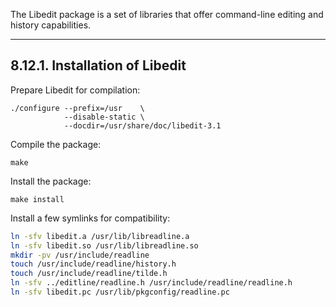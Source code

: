 The Libedit package is a set of libraries that offer command-line editing and history capabilities.

---
## 8.12.1. Installation of Libedit

Prepare Libedit for compilation:

```shell
./configure --prefix=/usr    \
            --disable-static \
            --docdir=/usr/share/doc/libedit-3.1
```

Compile the package:

```shell
make
```

Install the package:

```shell
make install
```

Install a few symlinks for compatibility:

```sh
ln -sfv libedit.a /usr/lib/libreadline.a
ln -sfv libedit.so /usr/lib/libreadline.so
mkdir -pv /usr/include/readline
touch /usr/include/readline/history.h
touch /usr/include/readline/tilde.h
ln -sfv ../editline/readline.h /usr/include/readline/readline.h
ln -sfv libedit.pc /usr/lib/pkgconfig/readline.pc
```